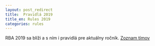 ```yaml
---
layout: post_redirect
title:  Pravidlá 2019
title_en: Rules 2019
categories: rules
---
```

RBA 2019 sa blíži a s ním i pravidlá pre aktuálny ročník. [Zoznam tímov](/pdf/teams/2019-registrated-teams.pdf)
